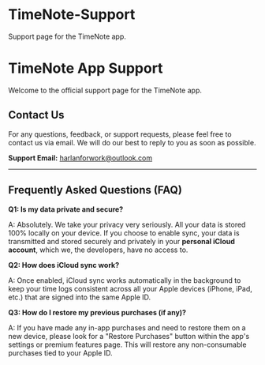 # TimeNote-Support
Support page for the TimeNote  app.
# TimeNote App Support

Welcome to the official support page for the TimeNote app.

## Contact Us

For any questions, feedback, or support requests, please feel free to contact us via email. We will do our best to reply to you as soon as possible.

**Support Email:** harlanforwork@outlook.com

---

## Frequently Asked Questions (FAQ)

**Q1: Is my data private and secure?**

A: Absolutely. We take your privacy very seriously. All your data is stored 100% locally on your device. If you choose to enable sync, your data is transmitted and stored securely and privately in your **personal iCloud account**, which we, the developers, have no access to.

**Q2: How does iCloud sync work?**

A: Once enabled, iCloud sync works automatically in the background to keep your time logs consistent across all your Apple devices (iPhone, iPad, etc.) that are signed into the same Apple ID.

**Q3: How do I restore my previous purchases (if any)?**

A: If you have made any in-app purchases and need to restore them on a new device, please look for a "Restore Purchases" button within the app's settings or premium features page. This will restore any non-consumable purchases tied to your Apple ID.
